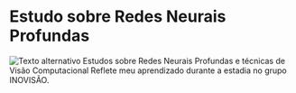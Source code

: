 # Estudo sobre Redes Neurais Profundas
![Texto alternativo](caminho/para/a/imagem.png)
Estudos sobre Redes Neurais Profundas e técnicas de Visão Computacional 
Reflete meu aprendizado durante a estadia no grupo INOVISÃO.





